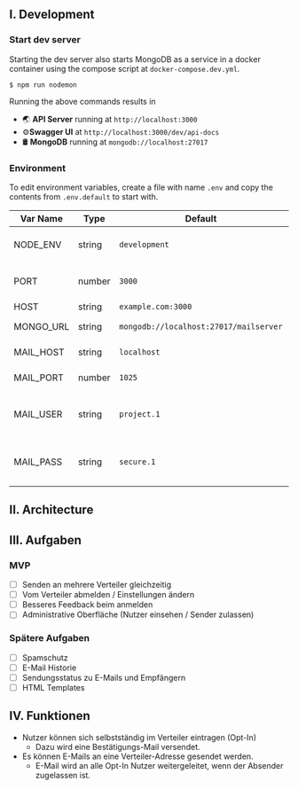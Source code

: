 

## I. Development

### Start dev server
Starting the dev server also starts MongoDB as a service in a docker container using the compose script at `docker-compose.dev.yml`.

```
$ npm run nodemon
```
Running the above commands results in 
* 🌏 **API Server** running at `http://localhost:3000`
* ⚙️**Swagger UI** at `http://localhost:3000/dev/api-docs`
* 🛢️ **MongoDB** running at `mongodb://localhost:27017`


### Environment
To edit environment variables, create a file with name `.env` and copy the contents from `.env.default` to start with.

| Var Name  | Type  | Default | Description  |
|---|---|---|---|
| NODE_ENV  | string  | `development` |API runtime environment. eg: `staging`  |
|  PORT | number  | `3000` | Port to run the API server on |
|  HOST | string  | `example.com:3000` | ? |
|  MONGO_URL | string  | `mongodb://localhost:27017/mailserver` | URL for MongoDB |
|  MAIL_HOST | string  | `localhost` | URL for Mailserver |
|  MAIL_PORT | number  | `1025` | Port for Mailserver |
|  MAIL_USER | string  | `project.1` | Username for Mailserver login |
|  MAIL_PASS | string  | `secure.1` | Password for Mailserver login |

## II. Architecture

## III. Aufgaben
### MVP
- [ ] Senden an mehrere Verteiler gleichzeitig
- [ ] Vom Verteiler abmelden / Einstellungen ändern
- [ ] Besseres Feedback beim anmelden
- [ ] Administrative Oberfläche (Nutzer einsehen / Sender zulassen)

### Spätere Aufgaben
- [ ] Spamschutz
- [ ] E-Mail Historie
- [ ] Sendungsstatus zu E-Mails und Empfängern
- [ ] HTML Templates

## IV. Funktionen
- Nutzer können sich selbstständig im Verteiler eintragen (Opt-In)
  - Dazu wird eine Bestätigungs-Mail versendet.
- Es können E-Mails an eine Verteiler-Adresse gesendet werden.
  - E-Mail wird an alle Opt-In Nutzer weitergeleitet, wenn der Absender zugelassen ist.


